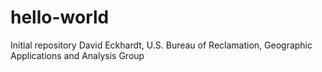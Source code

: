 # hello-world
Initial repository
David Eckhardt, U.S. Bureau of Reclamation, Geographic Applications and Analysis Group

